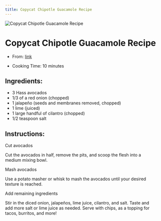 ```yaml
---
title: Copycat Chipotle Guacamole Recipe
---
```


![Copycat Chipotle Guacamole Recipe](https://belleofthekitchen.com/wp-content/uploads/2022/02/copycat-chipotle-guacamole-recipe-1-2.jpg)

# Copycat Chipotle Guacamole Recipe

- From: [link](https://belleofthekitchen.com/copycat-chipotle-guacamole-recipe/)

- Cooking Time: 10 minutes

## Ingredients:

- 3 Hass avocados
- 1/3 of a red onion (chopped)
- 1 jalapeño (seeds and membranes removed, chopped)
- 1 lime (juiced)
- 1 large handful of cilantro (chopped)
- 1/2 teaspoon salt

## Instructions:

Cut avocados

Cut the avocados in half, remove the pits, and scoop the flesh into a medium mixing bowl.

Mash avocados

Use a potato masher or whisk to mash the avocados until your desired texture is reached.

Add remaining ingredients

Stir in the diced onion, jalapeños, lime juice, cilantro, and salt. Taste and add more salt or lime juice as needed. Serve with chips, as a topping for tacos, burritos, and more!
